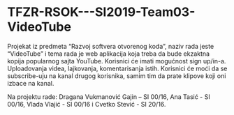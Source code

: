 # TFZR-RSOK---SI2019-Team03-VideoTube
Projekat iz predmeta “Razvoj softvera otvorenog koda”, naziv rada jeste “VideoTube” i tema rada je web aplikacija koja treba da bude ekzaktna kopija popularnog sajta YouTube. Korisnici će imati mogućnost sign up/in-a. Uploadovanja videa, lajkovanja, komentarisanja istih.
Korisnici će moći da se subscribe-uju na kanal drugog korisnika, samim tim da prate klipove koji oni izbace na kanal. 

Na projektu rade: Dragana Vukmanović Gajin – SI 00/16, Ana Tasić - SI 00/16, Vlada Vlajić - SI 00/16 i Cvetko Stević - SI 20/16.

